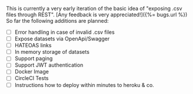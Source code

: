 This is currently a very early iteration of the basic idea of "exposing .csv files through REST".
[Any feedback is very appreciated!]({%= bugs.url %})
So far the following additions are planned:

- [ ] Error handling in case of invalid .csv files
- [ ] Expose datasets via OpenApi/Swagger
- [ ] HATEOAS links
- [ ] In memory storage of datasets
- [ ] Support paging
- [ ] Support JWT authentication
- [ ] Docker Image
- [ ] CircleCI Tests
- [ ] Instructions how to deploy within minutes to heroku & co.
